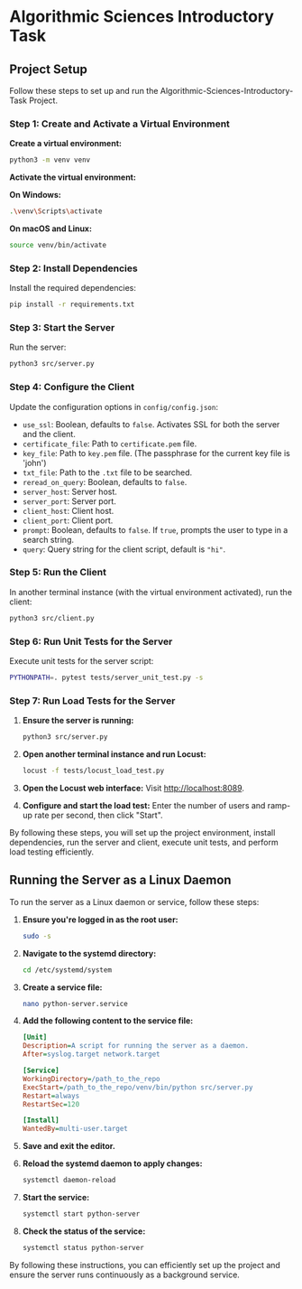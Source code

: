 # Algorithmic Sciences Introductory Task

## Project Setup

Follow these steps to set up and run the Algorithmic-Sciences-Introductory-Task Project.

### Step 1: Create and Activate a Virtual Environment

**Create a virtual environment:**
```bash
python3 -m venv venv
```

**Activate the virtual environment:**

**On Windows:**
```bash
.\venv\Scripts\activate
```

**On macOS and Linux:**
```bash
source venv/bin/activate
```

### Step 2: Install Dependencies
Install the required dependencies:
```bash
pip install -r requirements.txt
```

### Step 3: Start the Server
Run the server:
```bash
python3 src/server.py
```

### Step 4: Configure the Client
Update the configuration options in `config/config.json`:

- `use_ssl`: Boolean, defaults to `false`. Activates SSL for both the server and the client.
- `certificate_file`: Path to `certificate.pem` file.
- `key_file`: Path to `key.pem` file. (The passphrase for the current key file is 'john')
- `txt_file`: Path to the `.txt` file to be searched.
- `reread_on_query`: Boolean, defaults to `false`.
- `server_host`: Server host.
- `server_port`: Server port.
- `client_host`: Client host.
- `client_port`: Client port.
- `prompt`: Boolean, defaults to `false`. If `true`, prompts the user to type in a search string.
- `query`: Query string for the client script, default is `"hi"`.

### Step 5: Run the Client
In another terminal instance (with the virtual environment activated), run the client:
```bash
python3 src/client.py
```

### Step 6: Run Unit Tests for the Server
Execute unit tests for the server script:
```bash
PYTHONPATH=. pytest tests/server_unit_test.py -s
```

### Step 7: Run Load Tests for the Server
1. **Ensure the server is running:**
   ```bash
   python3 src/server.py
   ```

2. **Open another terminal instance and run Locust:**
   ```bash
   locust -f tests/locust_load_test.py
   ```

3. **Open the Locust web interface:** Visit [http://localhost:8089](http://localhost:8089).

4. **Configure and start the load test:** Enter the number of users and ramp-up rate per second, then click "Start".

By following these steps, you will set up the project environment, install dependencies, run the server and client, execute unit tests, and perform load testing efficiently.

## Running the Server as a Linux Daemon

To run the server as a Linux daemon or service, follow these steps:

1. **Ensure you're logged in as the root user:**
   ```bash
   sudo -s
   ```

2. **Navigate to the systemd directory:**
   ```bash
   cd /etc/systemd/system
   ```

3. **Create a service file:**
   ```bash
   nano python-server.service
   ```

4. **Add the following content to the service file:**
   ```ini
   [Unit]
   Description=A script for running the server as a daemon.
   After=syslog.target network.target

   [Service]
   WorkingDirectory=/path_to_the_repo
   ExecStart=/path_to_the_repo/venv/bin/python src/server.py
   Restart=always
   RestartSec=120

   [Install]
   WantedBy=multi-user.target
   ```

5. **Save and exit the editor.**

6. **Reload the systemd daemon to apply changes:**
   ```bash
   systemctl daemon-reload
   ```

7. **Start the service:**
   ```bash
   systemctl start python-server
   ```

8. **Check the status of the service:**
   ```bash
   systemctl status python-server
   ```

By following these instructions, you can efficiently set up the project and ensure the server runs continuously as a background service.